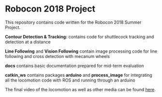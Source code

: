 # Robocon 2018 Project

This repository contains code written for the Robocon 2018 Summer Project.

**Contour Detection & Tracking:** contains code for shuttlecock tracking and detection at a distance

**Line Following** and **Vision Following** contain image processing code for line following and cross detection with mecanum wheels

**docs** contains basic documentation prepared for mid-term evaluation

**catkin_ws** contains packages **arduino** and **process_image** for integrating all the locomotion code with ROS and running through an arduino

The final video of the locomotion as well as other media can be found [here](https://drive.google.com/drive/folders/1CRXh1zki6imr3ClmzyIX0pU5SN2seaxP).

